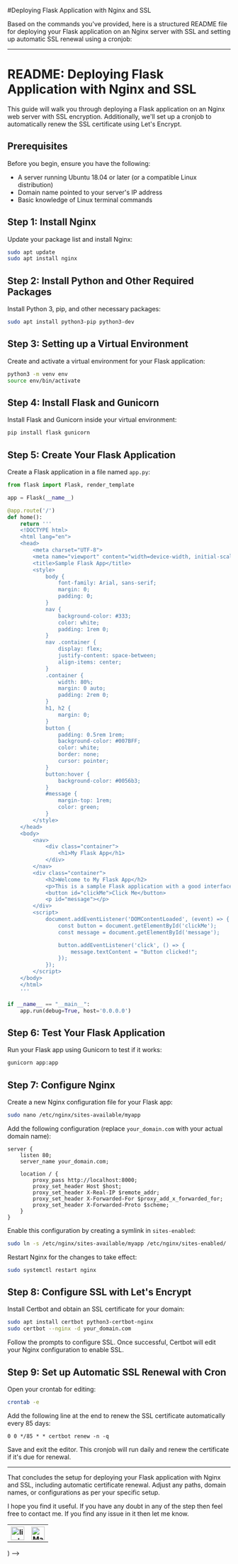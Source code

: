 #Deploying Flask Application with Nginx and SSL

Based on the commands you've provided, here is a structured README file for deploying your Flask application on an Nginx server with SSL and setting up automatic SSL renewal using a cronjob:

---

# README: Deploying Flask Application with Nginx and SSL

This guide will walk you through deploying a Flask application on an Nginx web server with SSL encryption. Additionally, we'll set up a cronjob to automatically renew the SSL certificate using Let's Encrypt.

## Prerequisites

Before you begin, ensure you have the following:

- A server running Ubuntu 18.04 or later (or a compatible Linux distribution)
- Domain name pointed to your server's IP address
- Basic knowledge of Linux terminal commands

## Step 1: Install Nginx

Update your package list and install Nginx:

```bash
sudo apt update
sudo apt install nginx
```

## Step 2: Install Python and Other Required Packages

Install Python 3, pip, and other necessary packages:

```bash
sudo apt install python3-pip python3-dev
```

## Step 3: Setting up a Virtual Environment

Create and activate a virtual environment for your Flask application:

```bash
python3 -m venv env
source env/bin/activate
```

## Step 4: Install Flask and Gunicorn

Install Flask and Gunicorn inside your virtual environment:

```bash
pip install flask gunicorn
```

## Step 5: Create Your Flask Application

Create a Flask application in a file named `app.py`:

```python
from flask import Flask, render_template

app = Flask(__name__)

@app.route('/')
def home():
    return '''
    <!DOCTYPE html>
    <html lang="en">
    <head>
        <meta charset="UTF-8">
        <meta name="viewport" content="width=device-width, initial-scale=1.0">
        <title>Sample Flask App</title>
        <style>
            body {
                font-family: Arial, sans-serif;
                margin: 0;
                padding: 0;
            }
            nav {
                background-color: #333;
                color: white;
                padding: 1rem 0;
            }
            nav .container {
                display: flex;
                justify-content: space-between;
                align-items: center;
            }
            .container {
                width: 80%;
                margin: 0 auto;
                padding: 2rem 0;
            }
            h1, h2 {
                margin: 0;
            }
            button {
                padding: 0.5rem 1rem;
                background-color: #007BFF;
                color: white;
                border: none;
                cursor: pointer;
            }
            button:hover {
                background-color: #0056b3;
            }
            #message {
                margin-top: 1rem;
                color: green;
            }
        </style>
    </head>
    <body>
        <nav>
            <div class="container">
                <h1>My Flask App</h1>
            </div>
        </nav>
        <div class="container">
            <h2>Welcome to My Flask App</h2>
            <p>This is a sample Flask application with a good interface.</p>
            <button id="clickMe">Click Me</button>
            <p id="message"></p>
        </div>
        <script>
            document.addEventListener('DOMContentLoaded', (event) => {
                const button = document.getElementById('clickMe');
                const message = document.getElementById('message');

                button.addEventListener('click', () => {
                    message.textContent = "Button clicked!";
                });
            });
        </script>
    </body>
    </html>
    '''

if __name__ == "__main__":
    app.run(debug=True, host='0.0.0.0')
```

## Step 6: Test Your Flask Application

Run your Flask app using Gunicorn to test if it works:

```bash
gunicorn app:app
```

## Step 7: Configure Nginx

Create a new Nginx configuration file for your Flask app:

```bash
sudo nano /etc/nginx/sites-available/myapp
```

Add the following configuration (replace `your_domain.com` with your actual domain name):

```nginx
server {
    listen 80;
    server_name your_domain.com;

    location / {
        proxy_pass http://localhost:8000;
        proxy_set_header Host $host;
        proxy_set_header X-Real-IP $remote_addr;
        proxy_set_header X-Forwarded-For $proxy_add_x_forwarded_for;
        proxy_set_header X-Forwarded-Proto $scheme;
    }
}
```

Enable this configuration by creating a symlink in `sites-enabled`:

```bash
sudo ln -s /etc/nginx/sites-available/myapp /etc/nginx/sites-enabled/
```

Restart Nginx for the changes to take effect:

```bash
sudo systemctl restart nginx
```

## Step 8: Configure SSL with Let's Encrypt

Install Certbot and obtain an SSL certificate for your domain:

```bash
sudo apt install certbot python3-certbot-nginx
sudo certbot --nginx -d your_domain.com
```

Follow the prompts to configure SSL. Once successful, Certbot will edit your Nginx configuration to enable SSL.

## Step 9: Set up Automatic SSL Renewal with Cron

Open your crontab for editing:

```bash
crontab -e
```

Add the following line at the end to renew the SSL certificate automatically every 85 days:

```cron
0 0 */85 * * certbot renew -n -q
```

Save and exit the editor. This cronjob will run daily and renew the certificate if it's due for renewal.

---

That concludes the setup for deploying your Flask application with Nginx and SSL, including automatic certificate renewal. Adjust any paths, domain names, or configurations as per your specific setup.

I hope you find it useful. If you have any doubt in any of the step then feel free to contact me.
If you find any issue in it then let me know.



<!-- [![Build Status](https://img.icons8.com/color/452/linkedin.png)](https://www.linkedin.com/in/prateek-mudgal-devops) -->


<table>
  <tr>
    <th><a href="https://www.linkedin.com/in/prateek-mudgal-devops" target="_blank"><img src="https://img.icons8.com/color/452/linkedin.png" alt="linkedin" width="30"/><a/></th>
    <th><a href="mailto:mudgalprateek00@gmail.com" target="_blank"><img src="https://img.icons8.com/color/344/gmail-new.png" alt="Mail" width="30"/><a/>
</th>
  </tr>
</table>) -->


